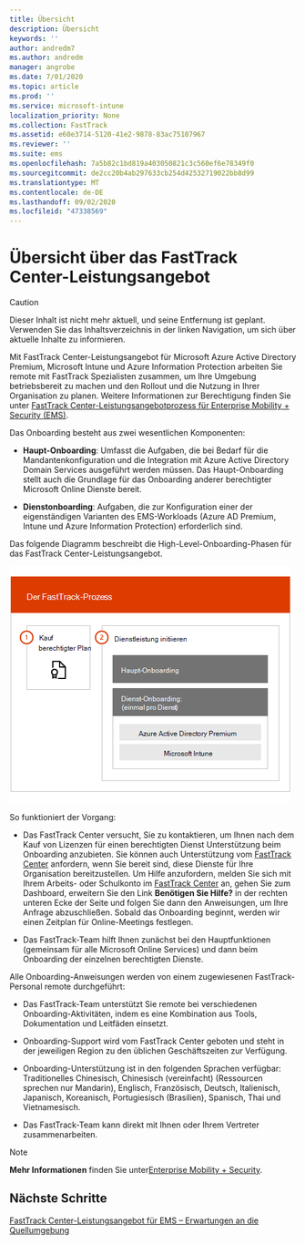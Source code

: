 ```yaml
---
title: Übersicht
description: Übersicht
keywords: ''
author: andredm7
ms.author: andredm
manager: angrobe
ms.date: 7/01/2020
ms.topic: article
ms.prod: ''
ms.service: microsoft-intune
localization_priority: None
ms.collection: FastTrack
ms.assetid: e60e3714-5120-41e2-9878-83ac75107967
ms.reviewer: ''
ms.suite: ems
ms.openlocfilehash: 7a5b82c1bd819a403050821c3c560ef6e78349f0
ms.sourcegitcommit: de2cc20b4ab297633cb254d42532719022bb8d99
ms.translationtype: MT
ms.contentlocale: de-DE
ms.lasthandoff: 09/02/2020
ms.locfileid: "47338569"
---
```

# <a name="fasttrack-center-benefit-overview"></a>Übersicht über das FastTrack Center-Leistungsangebot

> [!CAUTION]
> Dieser Inhalt ist nicht mehr aktuell, und seine Entfernung ist geplant. Verwenden Sie das Inhaltsverzeichnis in der linken Navigation, um sich über aktuelle Inhalte zu informieren.

Mit FastTrack Center-Leistungsangebot für Microsoft Azure Active Directory Premium, Microsoft Intune und Azure Information Protection arbeiten Sie remote mit FastTrack Spezialisten zusammen, um Ihre Umgebung betriebsbereit zu machen und den Rollout und die Nutzung in Ihrer Organisation zu planen. Weitere Informationen zur Berechtigung finden Sie unter [FastTrack Center-Leistungsangebotprozess für Enterprise Mobility + Security (EMS)](EMS-fasttrack-process.md).

Das Onboarding besteht aus zwei wesentlichen Komponenten:

-   **Haupt-Onboarding**: Umfasst die Aufgaben, die bei Bedarf für die Mandantenkonfiguration und die Integration mit Azure Active Directory Domain Services ausgeführt werden müssen. Das Haupt-Onboarding stellt auch die Grundlage für das Onboarding anderer berechtigter Microsoft Online Dienste bereit.

-   **Dienstonboarding**: Aufgaben, die zur Konfiguration einer der eigenständigen Varianten des EMS-Workloads (Azure AD Premium, Intune und Azure Information Protection) erforderlich sind.

Das folgende Diagramm beschreibt die High-Level-Onboarding-Phasen für das FastTrack Center-Leistungsangebot.

![Die hochrangigen Onboarding-Phasen der Nutzung des FastTrack Center-Leistungsangebot.](./media/ft-onboarding-process.png)

So funktioniert der Vorgang:

- Das FastTrack Center versucht, Sie zu kontaktieren, um Ihnen nach dem Kauf von Lizenzen für einen berechtigten Dienst Unterstützung beim Onboarding anzubieten. Sie können auch Unterstützung vom [FastTrack Center](https://go.microsoft.com/fwlink/?linkid=780698) anfordern, wenn Sie bereit sind, diese Dienste für Ihre Organisation bereitzustellen. Um Hilfe anzufordern, melden Sie sich mit Ihrem Arbeits- oder Schulkonto im [FastTrack Center](https://go.microsoft.com/fwlink/?linkid=780698) an, gehen Sie zum Dashboard, erweitern Sie den Link **Benötigen Sie Hilfe?** in der rechten unteren Ecke der Seite und folgen Sie dann den Anweisungen, um Ihre Anfrage abzuschließen. Sobald das Onboarding beginnt, werden wir einen Zeitplan für Online-Meetings festlegen.

-   Das FastTrack-Team hilft Ihnen zunächst bei den Hauptfunktionen (gemeinsam für alle Microsoft Online Services) und dann beim Onboarding der einzelnen berechtigten Dienste.

Alle Onboarding-Anweisungen werden von einem zugewiesenen FastTrack-Personal remote durchgeführt:

-   Das FastTrack-Team unterstützt Sie remote bei verschiedenen Onboarding-Aktivitäten, indem es eine Kombination aus Tools, Dokumentation und Leitfäden einsetzt.

-   Onboarding-Support wird vom FastTrack Center geboten und steht in der jeweiligen Region zu den üblichen Geschäftszeiten zur Verfügung.

-   Onboarding-Unterstützung ist in den folgenden Sprachen verfügbar: Traditionelles Chinesisch, Chinesisch (vereinfacht) (Ressourcen sprechen nur Mandarin), Englisch, Französisch, Deutsch, Italienisch, Japanisch, Koreanisch, Portugiesisch (Brasilien), Spanisch, Thai und Vietnamesisch.

-   Das FastTrack-Team kann direkt mit Ihnen oder Ihrem Vertreter zusammenarbeiten.

> [!NOTE]
> **Mehr Informationen** finden Sie unter[Enterprise Mobility + Security](https://www.microsoft.com/cloud-platform/enterprise-mobility).

## <a name="next-steps"></a>Nächste Schritte

[FastTrack Center-Leistungsangebot für EMS – Erwartungen an die Quellumgebung](EMS-source-environment-expectations.md)

